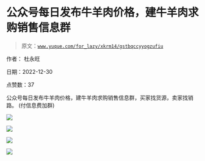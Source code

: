 # 公众号每日发布牛羊肉价格，建牛羊肉求购销售信息群

> 原文：[`www.yuque.com/for_lazy/xkrm14/gstbqccyyogzufiu`](https://www.yuque.com/for_lazy/xkrm14/gstbqccyyogzufiu)



作者： 杜永旺 

日期：2022-12-30 

点赞数：37 

公众号每日发布牛羊肉价格，建牛羊肉求购销售信息群，买家找货源，卖家找销路。 (付信息费加群) 

![](img/cd298d09fa29bf395beb43406498b1cf.png) 

![](img/26e36248f41a9e6d393a83f552daa05e.png) 

![](img/e2d7a52c009e9121fccb7bdbb594b3e0.png) 

![](img/dee4c63b9cf15fc80d7688ccb74532e0.png) 

